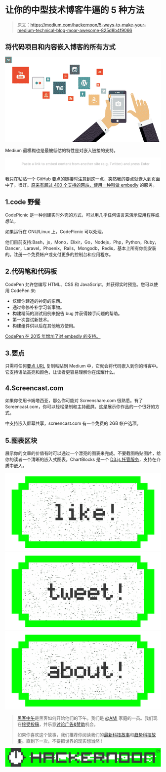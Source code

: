 # 让你的中型技术博客牛逼的 5 种方法

> 原文：<https://medium.com/hackernoon/5-ways-to-make-your-medium-technical-blog-moar-awesome-825d8b4f9066>

## 将代码项目和内容嵌入博客的所有方式

![](img/6483693f1fec4710376da7c64bae0489.png)

Medium 最模糊也是最被低估的特性是对嵌入链接的支持。

![](img/b8eab10563fc2fac65eac10b0880e486.png)

我只在粘贴一个 GitHub 要点的链接时注意到这一点，突然我的要点就嵌入到页面中了。很好。[原来有超过 400 个支持的网站，使用一种叫做 embedly](http://embed.ly/providers) 的服务。

## 1.code 野餐

CodePicnic 是一种创建实时外壳的方式，可以用几乎任何语言来演示应用程序或想法。

如果运行在 GNU/Linux 上，CodePicnic 可以处理。

他们目前支持:Bash，js，Mono，Elixir，Go，Nodejs，Php，Python，Ruby，Dancer，Laravel，Phoenix，Rails，Mongodb，Redis，基本上所有你能安装的。注册一个免费帐户或支付更多的控制台和应用程序。

## 2.代码笔和代码板

CodePen 允许您编写 HTML、CSS 和 JavaScript，并获得实时预览。您可以使用 CodePen 来:

*   炫耀你建造的神奇的东西。
*   通过修修补补学习新事物。
*   构建精简的测试用例来报告 bug 并获得棘手问题的帮助。
*   第一次尝试新技术。
*   构建组件供以后在其他地方使用。

[CodePen 在 2015 年增加了对 embedly 的支持。](https://blog.codepen.io/2015/04/10/embedly-supports-codepen-so-you-can-embed-pens-in-lots-more-places/)

## 3.要点

只需将任何[要点 URL](https://gist.github.com/) 复制粘贴到 Medium 中，它就会将代码嵌入到你的博客中。它支持语法高亮和颜色，让读者更容易理解你在炫耀什么。

## 4.Screencast.com

如果你使用卡姆塔西亚，那么你可能对 Screenshare.com 很熟悉。有了 Screencast.com，你可以轻松录制和主持截屏。这是展示你作品的一个很好的方式。

中支持嵌入屏幕共享，screencast.com 有一个免费的 2GB 帐户选项。

## 5.图表区块

展示你的文章的价值有时可以通过一个漂亮的图表来完成。不要截图粘贴图片，给你的读者一个清晰的嵌入式图表。ChartBlocks 是一个 [D3.js 托管服务](http://www.chartblocks.com/en/features/d3-js-chart-builder)，支持在介质中嵌入。

[![](img/50ef4044ecd4e250b5d50f368b775d38.png)](http://bit.ly/HackernoonFB)[![](img/979d9a46439d5aebbdcdca574e21dc81.png)](https://goo.gl/k7XYbx)[![](img/2930ba6bd2c12218fdbbf7e02c8746ff.png)](https://goo.gl/4ofytp)

> [黑客中午](http://bit.ly/Hackernoon)是黑客如何开始他们的下午。我们是 [@AMI](http://bit.ly/atAMIatAMI) 家庭的一员。我们现在[接受投稿](http://bit.ly/hackernoonsubmission)，并乐意[讨论广告&赞助](mailto:partners@amipublications.com)机会。
> 
> 如果你喜欢这个故事，我们推荐你阅读我们的[最新科技故事](http://bit.ly/hackernoonlatestt)和[趋势科技故事](https://hackernoon.com/trending)。直到下一次，不要把世界的现实想当然！

![](img/be0ca55ba73a573dce11effb2ee80d56.png)